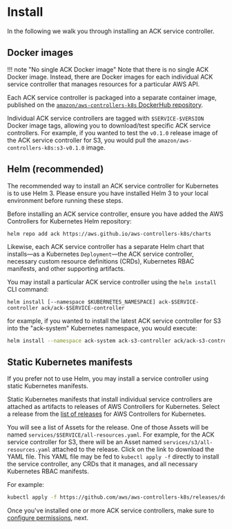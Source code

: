 # Install

In the following we walk you through installing an ACK service controller.

## Docker images

!!! note "No single ACK Docker image"
    Note that there is no single ACK Docker image. Instead, there are Docker
    images for each individual ACK service controller that manages resources
    for a particular AWS API.

Each ACK service controller is packaged into a separate container image,
published on the [`amazon/aws-controllers-k8s` DockerHub repository][0].

[0]: https://hub.docker.com/r/amazon/aws-controllers-k8s

Individual ACK service controllers are tagged with `$SERVICE-$VERSION` Docker
image tags, allowing you to download/test specific ACK service controllers. For
example, if you wanted to test the `v0.1.0` release image of the ACK service
controller for S3, you would pull the `amazon/aws-controllers-k8s:s3-v0.1.0`
image.

## Helm (recommended)

The recommended way to install an ACK service controller for Kubernetes is to
use Helm 3. Please ensure you have installed Helm 3 to your local environment
before running these steps.

Before installing an ACK service controller, ensure you have added the
AWS Controllers for Kubernetes Helm repository:

```
helm repo add ack https://aws.github.io/aws-controllers-k8s/charts
```

Likewise, each ACK service controller has a separate Helm chart that
installs—as a Kubernetes `Deployment`—the ACK service controller, necessary
custom resource definitions (CRDs), Kubernetes RBAC manifests, and other
supporting artifacts.

You may install a particular ACK service controller using the `helm install`
CLI command:

```
helm install [--namespace $KUBERNETES_NAMESPACE] ack-$SERVICE-controller ack/ack-$SERVICE-controller
```

for example, if you wanted to install the latest ACK service controller for S3
into the "ack-system" Kubernetes namespace, you would execute:


```sh
helm install --namespace ack-system ack-s3-controller ack/ack-s3-controller
```

## Static Kubernetes manifests

If you prefer not to use Helm, you may install a service controller using
static Kubernetes manifests.

Static Kubernetes manifests that install individual service controllers are
attached as artifacts to releases of AWS Controllers for Kubernetes. Select a
release from the [list of releases][1] for AWS Controllers for Kubernetes.

[1]: https://github.com/aws/aws-controllers-k8s/releases

You will see a list of Assets for the release. One of those Assets will be
named `services/$SERVICE/all-resources.yaml`. For example, for the ACK service
controller for S3, there will be an Asset named
`services/s3/all-resources.yaml` attached to the release. Click on the link to
download the YAML file. This YAML file may be fed to `kubectl apply -f`
directly to install the service controller, any CRDs that it manages, and all
necessary Kubernetes RBAC manifests.

For example:

```sh
kubectl apply -f https://github.com/aws/aws-controllers-k8s/releases/download/v0.0.1/services/s3/all-resources.yaml
```

Once you've installed one or more ACK service controllers, make sure to
[configure permissions](../authorization#configure-permissions), next.
